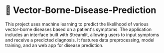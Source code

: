 # 🤖 Vector-Borne-Disease-Prediction
This project uses machine learning to predict the likelihood of various vector-borne diseases based on a patient's symptoms. The application includes an interface built with Streamlit, allowing users to input symptoms and receive a predicted diagnosis. It features data preprocessing, model training, and an web app for disease prediction.
